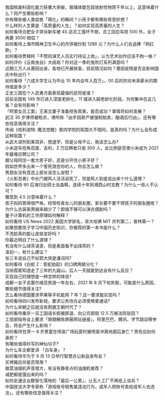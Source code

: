 我国核废料固化能力获重大突破，玻璃体能包容放射性物质千年以上，这意味着什么？将产生哪些影响？  
你有哪些被人类幼崽「萌化」的瞬间？小孩子都有哪些奇思妙想？  
什么样的人生算是「高质量的人生」？如何实现高质量的人生？  
如何看待合肥女子哭诉新车被 4S 店员工撞坏不赔，员工回应车损 500 外，女子再要 3000 赔偿？  
如何看待上海市精神卫生中心的月饼被炒到 1288 元？为什么人们会追捧「网红款」？  
如何看待贾樟柯「不赞同演艺人员实行持证上岗」，认为艺术创作应该不拘一格？  
如何评价《云南虫谷》大结局？你对这一季的鬼吹灯系列满意吗？  
近期三万人从莆田出省，各地已开展排查，目前情况如何？莆田疫情是否会影响国庆中秋出行？  
如何看待「六成大学生认为毕业 10 年内会年入百万」，00 后的你对未来薪水的期待值是多少？  
正史三国在个人武勇方面表现最强的武将是谁？  
目前全国有 149 市已进入深度老龄化，11 城进入超老龄化阶段，为何集中在这几省？会有何影响？  
「阿里女员工案」王某文妻子准备控告周某，能否成功？事情将如何发展？  
武汉 30 岁律师被枪杀，律所称「凶手因房产被强制拍卖，酗酒后行凶」，还有哪些信息值得关注？  
传闻《哈利波特: 魔法觉醒》里四学院的氛围大不相同，是真的吗？为什么会形成这种氛围？  
从武大调剂到某双非，想退学，但是父母不让，我该怎么办?  
小米造车挖角百度、吉利，2 万应聘者只收 300 人，此比例是否使小米成为 2021 年最难应聘公司？  
跟父母同住一套大房子好，还是分开住小房子好？  
假如世界多出来一个誓死效忠你的人，你会怎么做？  
男朋友没有竞选上部长该怎么安慰？  
《火影忍者》中长门被鸣人活活说死了，但是鸣人到底说出来个什么道理？  
如何看待 90 后海归女硕士龙晶睛，连续十年到湘西山村支教？为什么一些人不认可？  
雅思到 4.5 分意味着什么？  
孩子妈妈管得很严格，经常检查女儿的朋友圈，家长要不要干预孩子的朋友圈呢？  
为什么古装美男越来越少了？颜值不够可以演古偶剧吗？  
量子计算机的工作原理如何解释？  
如何看待 US News 2022 美国大学排名，哥大哈佛 MIT 并列第二，普林第一？  
如果想要孩子学习中国历史知识，你推荐的第一本书是什么？  
不洗脸真的能让皮肤变好吗？  
你最近明白了什么道理？  
有没有什么绿茶语录，但是表面看不出绿茶的？  
准初一，有什么建议？  
张三丰说自己不如郭大侠是谦词吗?  
如何看待《白蛇 2：青蛇劫起》的口碑两极分化？  
当徐霞客知道走了三年的九嶷山，后人一天就能到达会有什么反应？  
实现自己的理想是一种怎样的体验?  
成都一女子去塞尔维亚旅游一年左右，2021 年 8 月下旬失联，可能是什么原因，哪些细节值得关注?  
怎么看待德国要求苹果等手机能用 7 年？这一要求能实现吗？  
如何看待四川发布新规，要求公务场合必须使用普通话?  
为什么宋朝之后就没有割据王朝时代了？  
如何看待重庆一员工因请长假被辞退，向公司索赔 12.5 万被法院驳回？  
工信部指导会上要求「限期解除屏蔽网址链接」，阿里巴巴、腾讯、字节跳动等参会，将会产生什么影响？  
如何看待甘肃一 8 岁男童在喷泉广场玩耍时被喷泉冲离地面后身亡？责任应如何承担？  
有哪些值得抄写的神仙句子?  
为什么车企都爱讲 「白车身」？  
如何看待华为于 9 月 13 日举行智慧办公新品发布会？  
买烤箱后你是否常用？  
做菜油烟机声音很大，有没有静音点的油烟机推荐？  
减肥都是饿出来的吗？  
如何走通企业数智化落地的「最后一公里」，让无人工厂不再纸上谈兵？  
中国政法大学专家称「游戏账号租售属违法行为，成年人把账号卖给成年人也违法」，还有哪些信息值得关注？  
